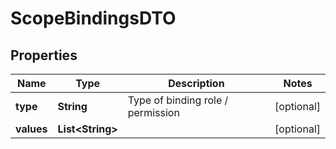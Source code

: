 
# ScopeBindingsDTO

## Properties
Name | Type | Description | Notes
------------ | ------------- | ------------- | -------------
**type** | **String** | Type of binding role / permission  |  [optional]
**values** | **List&lt;String&gt;** |  |  [optional]



